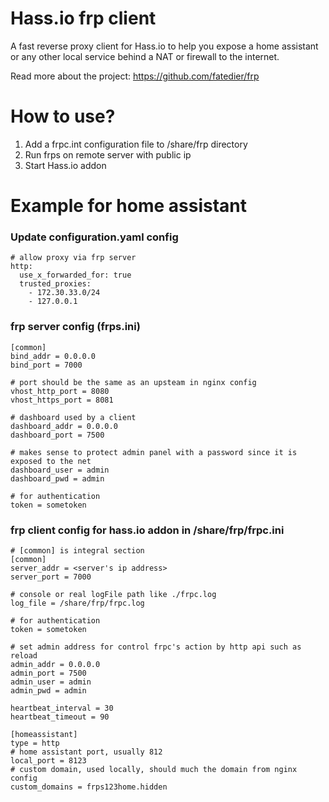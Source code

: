 # Hass.io frp client

A fast reverse proxy client for Hass.io to help you expose a home assistant or any other local service behind a NAT or firewall to the internet.

Read more about the project: https://github.com/fatedier/frp


# How to use?

1. Add a frpc.int configuration file to /share/frp directory
2. Run frps on remote server with public ip
3. Start Hass.io addon

# Example for home assistant

### Update configuration.yaml config

```
# allow proxy via frp server
http:
  use_x_forwarded_for: true
  trusted_proxies:
    - 172.30.33.0/24
    - 127.0.0.1
```

### frp server config (frps.ini)

```
[common]
bind_addr = 0.0.0.0
bind_port = 7000

# port should be the same as an upsteam in nginx config
vhost_http_port = 8080
vhost_https_port = 8081

# dashboard used by a client
dashboard_addr = 0.0.0.0
dashboard_port = 7500

# makes sense to protect admin panel with a password since it is exposed to the net
dashboard_user = admin
dashboard_pwd = admin

# for authentication
token = sometoken
```

### frp client config for hass.io addon in /share/frp/frpc.ini

```
# [common] is integral section
[common]
server_addr = <server's ip address>
server_port = 7000

# console or real logFile path like ./frpc.log
log_file = /share/frp/frpc.log

# for authentication
token = sometoken

# set admin address for control frpc's action by http api such as reload
admin_addr = 0.0.0.0
admin_port = 7500
admin_user = admin
admin_pwd = admin

heartbeat_interval = 30
heartbeat_timeout = 90

[homeassistant]
type = http
# home assistant port, usually 812
local_port = 8123
# custom domain, used locally, should much the domain from nginx config
custom_domains = frps123home.hidden

```
